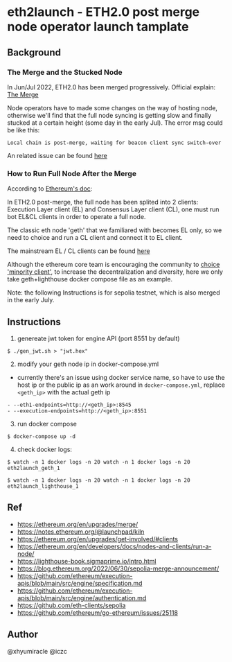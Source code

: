 # eth2launch - ETH2.0 post merge node operator launch tamplate

## Background
### The Merge and the Stucked Node
In Jun/Jul 2022, ETH2.0 has been merged progressively. Official explain: [The Merge](https://ethereum.org/en/upgrades/merge/)

Node operators have to made some changes on the way of hosting node, otherwise we'll find that the full node syncing is getting slow and finally stucked at a certain height (some day in the early Jul).
The error msg could be like this:
```
Local chain is post-merge, waiting for beacon client sync switch-over
```
An related issue can be found [here](https://github.com/ethereum/go-ethereum/issues/25118)

### How to Run Full Node After the Merge
According to [Ethereum's doc](https://ethereum.org/en/developers/docs/nodes-and-clients/run-a-node/):

In ETH2.0 post-merge, the full node has been splited into 2 clients: Execution Layer client (EL) and Consensus Layer client (CL), one must run bot EL&CL clients in order to operate a full node.

The classic eth node 'geth' that we familiared with becomes EL only, so we need to choice and run a CL client and connect it to EL client.

The mainstream EL / CL clients can be found [here](https://ethereum.org/en/upgrades/get-involved/#clients)

Although the ethereum core team is encouraging the community to [choice 'minority client'](https://ethereum.org/en/developers/docs/nodes-and-clients/client-diversity/#use-minority-client), to increase the decentralization and diversity, here we only take geth+lighthouse docker compose file as an example.

Note: the following Instructions is for sepolia testnet, which is also merged in the early July.

## Instructions
1. genereate jwt token for engine API (port 8551 by default)
```
$ ./gen_jwt.sh > "jwt.hex"
```

2. modify your geth node ip in docker-compose.yml
- currently there's an issue using docker service name, so have to use the host ip or the public ip as an work around
in `docker-compose.yml`, replace `<geth_ip>` with the actual geth ip
```
- --eth1-endpoints=http://<geth_ip>:8545
- --execution-endpoints=http://<geth_ip>:8551
```

3. run docker compose
```
$ docker-compose up -d
```

4. check docker logs:
```
$ watch -n 1 docker logs -n 20 watch -n 1 docker logs -n 20 eth2launch_geth_1
```
```
$ watch -n 1 docker logs -n 20 watch -n 1 docker logs -n 20 eth2launch_lighthouse_1
```

## Ref
- https://ethereum.org/en/upgrades/merge/
- https://notes.ethereum.org/@launchpad/kiln
- https://ethereum.org/en/upgrades/get-involved/#clients
- https://ethereum.org/en/developers/docs/nodes-and-clients/run-a-node/
- https://lighthouse-book.sigmaprime.io/intro.html
- https://blog.ethereum.org/2022/06/30/sepolia-merge-announcement/
- https://github.com/ethereum/execution-apis/blob/main/src/engine/specification.md
- https://github.com/ethereum/execution-apis/blob/main/src/engine/authentication.md
- https://github.com/eth-clients/sepolia
- https://github.com/ethereum/go-ethereum/issues/25118


## Author
@xhyumiracle
@iczc
